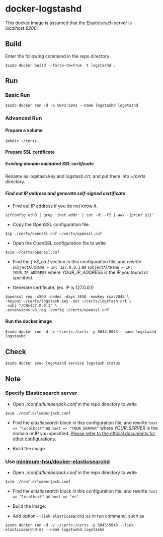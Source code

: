 # docker-logstashd

This docker image is assumed that the Elasticseach server is _localhost:9200_.

## Build

Enter the following command in the repo directory.

```
$sudo docker build --force-rm=true -t logstashd .
```

## Run

### Basic Run

```
$sudo docker run -d -p 5043:5043 --name logstashd logstashd
```

### Advanced Run

#### Prepare a volume

```
$mkdir ~/certs
```

#### Prepare SSL certificate  

##### Existing domain validated SSL certificate

Rename as logstash.key and logstash.crt, and put them into _~/certs_ directory.

##### Find out IP address and generate self-signed certificate

+ Find out IP address if you do not know it.

```
$ifconfig eth0 | grep 'inet addr' | cut -d: -f2 | awk '{print $1}'
```

+ Copy the OpenSSL configuration file.

```
$cp ./certs/openssl.cnf ~/certs/openssl.cnf
```

+ Open the OpenSSL configuration file to write  

```
$vim ~/certs/openssl.cnf
```

+ Find the _[ v3\_ca ]_ section in this configuration file, and rewrite `subjectAltName = IP: 127.0.0.1` as `subjectAltName = IP: YOUR_IP_ADDRESS` where _YOUR\_IP\_ADDRESS_ is the IP you found or specified.

+ Generate certificate. (ex. IP is 127.0.0.1)

```
$openssl req -x509 -nodes -days 3650 -newkey rsa:2048 \
-keyout ~/certs/logstash.key -out ~/certs/logstash.crt \
-subj "/CN=127.0.0.1" \
-extensions v3_req -config ~/certs/openssl.cnf
```

#### Run the docker image

```
$sudo docker run -d -v ~/certs:/certs -p 5043:5043 --name logstashd logstashd
```

## Check

```
$sudo docker exec logstashd service logstash status
```

## Note

### Specify Elasticsearch server

+ Open _./conf.d/lumberjack.conf_ in the repo directory to write  

```
$vim ./conf.d/lumberjack.conf
```

+ Find the _elasticsearch_ block in this configuration file, and rewrite `host => "localhost"` as `host => "YOUR_SERVER"` where _YOUR\_SERVER_ is the domain or IP you specified. [Please refer to the official documents for other configurations.](https://www.elastic.co/guide/en/logstash/current/plugins-inputs-elasticsearch.html)

+ Build the image.

### Use [minimum-hsu/docker-elasticsearchd](https://github.com/minimum-hsu/docker-elasticsearchd)

+ Open _./conf.d/lumberjack.conf_ in the repo directory to write  

```
$vim ./conf.d/lumberjack.conf
```

+ Find the _elasticsearch_ block in this configuration file, and rewrite `host => "localhost"` as `host => "es"`.

+ Build the image.

+ Add option `--link elasticsearchd:es` in run command, such as  

```
$sudo docker run -d -v ~/certs:/certs -p 5043:5043 --link elasticsearchd:es --name logstashd logstashd
```
